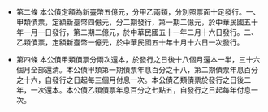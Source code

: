 * 第二條 本公債定額為新臺幣五億元，分甲乙兩類，分別照票面十足發行。一、甲類債票，定額新臺幣四億元，分二期發行，第一期二億元，於中華民國五十年一月一日發行，第二期二億元，於中華民國五十一年二月十六日發行。二、乙類債票，定額新臺幣一億元，於中華民國五十年十月十六日一次發行。

* 第四條 本公債甲類債票分兩次還本，於發行之日後十八個月還本一半，三十六個月全部還清。本公債甲類第一期債票年息百分之十八，第二期債票年息百分之十六，自發行之日起每三個月付息一次。本公債乙類債票於發行之日後二年，一次還本。本公債乙類債票年息百分之七點五，自發行之日起每年付息一次。

